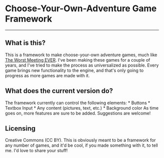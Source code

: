 # Choose-Your-Own-Adventure Game Framework

---

## What is this?

This is a framework to make choose-your-own adventure games, much like [The Worst Meeting EVER](https://github.com/crocojim18/the-worst-meeting-ever). I've been making these games for a couple of years, and I've tried to make the process as universalized as possible. Every game brings new functionality to the engine, and that's only going to progress as more games are made with it.

## What does the current version do?

The framework currently can control the following elements:
	* Buttons
	* Textbox Input
	* Any content (pictures, text, etc.)
	* Background color
As time goes on, more features are sure to be added. Suggestions are welcome!

## Licensing

Creative Commons (CC BY). This is obviously meant to be a framework for any number of games, and it'd be cool, if you made something with it, to tell me. I'd love to share your stuff!